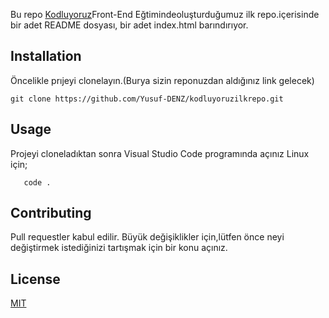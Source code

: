 Bu repo [Kodluyoruz](https://kodluyoruz.org/tr/kodluyoruz/)Front-End Eğtimindeoluşturduğumuz ilk repo.içerisinde bir adet README dosyası, bir adet index.html barındırıyor.

## Installation
Öncelikle prıjeyi clonelayın.(Burya sizin reponuzdan aldığınız link gelecek)
``` 
git clone https://github.com/Yusuf-DENZ/kodluyoruzilkrepo.git
```
## Usage
Projeyi cloneladıktan sonra Visual Studio Code programında açınız
Linux için;

```cd kodluyoruzilkrepo
   code .

```
## Contributing
Pull requestler kabul edilir. Büyük değişiklikler için,lütfen önce neyi değiştirmek 
istediğinizi tartışmak için bir konu açınız.
## License
[MIT](https://github.com/git/git-scm.com/blob/main/MIT-LICENSE.txt)
